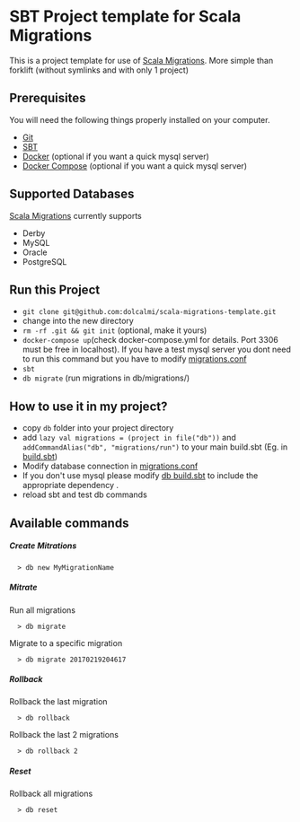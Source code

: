 # SBT Project template for Scala Migrations
This is a project template for use of [Scala Migrations](https://github.com/imageworks/scala-migrations). More simple than forklift (without symlinks and with only 1 project)

## Prerequisites

You will need the following things properly installed on your computer.

* [Git](http://git-scm.com/)
* [SBT](http://www.scala-sbt.org/download.html)
* [Docker](https://www.docker.com/) (optional if you want a quick mysql server)
* [Docker Compose](https://docs.docker.com/compose/) (optional if you want a quick mysql server)

## Supported Databases

[Scala Migrations](https://github.com/imageworks/scala-migrations) currently supports

  * Derby
  * MySQL
  * Oracle
  * PostgreSQL

## Run this Project

* `git clone git@github.com:dolcalmi/scala-migrations-template.git`
* change into the new directory
* `rm -rf .git && git init` (optional, make it yours)
* `docker-compose up`(check docker-compose.yml for details. Port 3306 must be free in localhost). If you have a test mysql server you dont need to run this command but you have to modify [migrations.conf](db/config/migrations.conf)
* `sbt`
* `db migrate` (run migrations in db/migrations/)

## How to use it in my project?

* copy `db` folder into your project directory
* add `lazy val migrations = (project in file("db"))` and `addCommandAlias("db", "migrations/run")` to your main build.sbt (Eg. in [build.sbt](build.sbt))
* Modify database connection in [migrations.conf](db/config/migrations.conf)
* If you don't use mysql please modify [db build.sbt](db/build.sbt) to include the appropriate dependency .
* reload sbt and test db commands

## Available commands

##### Create Mitrations
```shell
  > db new MyMigrationName
```
##### Mitrate
Run all migrations
```shell
  > db migrate
```
Migrate to a specific migration

```shell
  > db migrate 20170219204617
```
##### Rollback
Rollback the last migration
```shell
  > db rollback
```
Rollback the last 2 migrations
```shell
  > db rollback 2
```

##### Reset
Rollback all migrations
```shell
  > db reset
```
